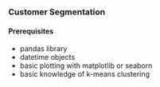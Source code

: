 ### Customer Segmentation 



#### Prerequisites
- pandas library
- datetime objects
- basic plotting with matplotlib or seaborn
- basic knowledge of k-means clustering
